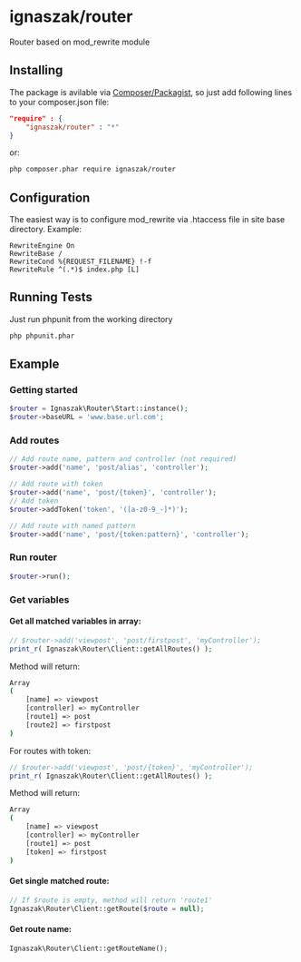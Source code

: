# ignaszak/router

Router based on mod_rewrite module

## Installing

The package is avilable via [Composer/Packagist](https://packagist.org/packages/ignaszak/router), so just add following lines to your composer.json file:

```json
"require" : {
    "ignaszak/router" : "*"
}
```

or:

```sh
php composer.phar require ignaszak/router
```
## Configuration
The easiest way is to configure mod_rewrite via .htaccess file in site base directory. Example:

```
RewriteEngine On
RewriteBase /
RewriteCond %{REQUEST_FILENAME} !-f
RewriteRule ^(.*)$ index.php [L]
```
## Running Tests

Just run phpunit from the working directory

```sh
php phpunit.phar
```

## Example

### Getting started

```php
$router = Ignaszak\Router\Start::instance();
$router->baseURL = 'www.base.url.com';
```

### Add routes

```php
// Add route name, pattern and controller (not required)
$router->add('name', 'post/alias', 'controller');

// Add route with token
$router->add('name', 'post/{token}', 'controller');
// Add token
$router->addToken('token', '([a-z0-9_-]*)');

// Add route with named pattern
$router->add('name', 'post/{token:pattern}', 'controller');
```

### Run router

```php
$router->run();
```

### Get variables

#### Get all matched variables in array:

```php
// $router->add('viewpost', 'post/firstpost', 'myController');
print_r( Ignaszak\Router\Client::getAllRoutes() );
```

Method will return:

```sh
Array
(
    [name] => viewpost
    [controller] => myController
    [route1] => post
    [route2] => firstpost
)
```

For routes with token:

```php
// $router->add('viewpost', 'post/{token}', 'myController');
print_r( Ignaszak\Router\Client::getAllRoutes() );
```

Method will return:

```sh
Array
(
    [name] => viewpost
    [controller] => myController
    [route1] => post
    [token] => firstpost
)
```

#### Get single matched route:

```php
// If $route is empty, method will return 'route1'
Ignaszak\Router\Client::getRoute($route = null);
```

#### Get route name:

```php
Ignaszak\Router\Client::getRouteName();
```
